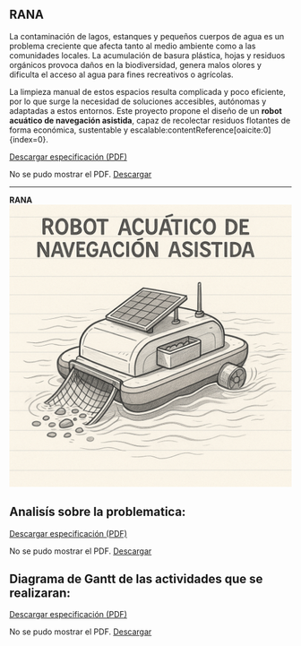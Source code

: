 
## RANA

La contaminación de lagos, estanques y pequeños cuerpos de agua es un problema creciente que afecta tanto al medio ambiente como a las comunidades locales. La acumulación de basura plástica, hojas y residuos orgánicos provoca daños en la biodiversidad, genera malos olores y dificulta el acceso al agua para fines recreativos o agrícolas.  

La limpieza manual de estos espacios resulta complicada y poco eficiente, por lo que surge la necesidad de soluciones accesibles, autónomas y adaptadas a estos entornos. Este proyecto propone el diseño de un **robot acuático de navegación asistida**, capaz de recolectar residuos flotantes de forma económica, sustentable y escalable:contentReference[oaicite:0]{index=0}.  




[Descargar especificación (PDF)](recursos/archivos/Prototipo.pdf)

<object data="../recursos/archivos/Prototipo.pdf" type="application/pdf" width="100%" height="600">
  <p>No se pudo mostrar el PDF. <a href="../recursos/archivos/Prototipo.pdf">Descargar</a></p>
</object>

---
**RANA**
![Raspberry Pi Pico 2](../recursos/imgs/rana_modelo.png)  



## Analisís sobre la problematica:

[Descargar especificación (PDF)](recursos/archivos/rana2.pdf)

<object data="../recursos/archivos/rana2.pdf" type="application/pdf" width="100%" height="600">
  <p>No se pudo mostrar el PDF. <a href="../recursos/archivos/rana2.pdf">Descargar</a></p>
</object>

## Diagrama de Gantt de las actividades que se realizaran:

[Descargar especificación (PDF)](recursos/archivos/RANA_diagrama.pdf)

<object data="../recursos/archivos/RANA_diagrama.pdf" type="application/pdf" width="100%" height="600">
  <p>No se pudo mostrar el PDF. <a href="../recursos/archivos/RANA_diagrama.pdf">Descargar</a></p>
</object>
